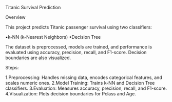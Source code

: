 Titanic Survival Prediction

Overview

This project predicts Titanic passenger survival using two classifiers:

•k-NN (k-Nearest Neighbors)
•Decision Tree

The dataset is preprocessed, models are trained, and performance is evaluated using accuracy, precision, recall, and F1-score. Decision boundaries are also visualized.

Steps:

1.Preprocessing: Handles missing data, encodes categorical features, and scales numeric ones.
2.Model Training: Trains k-NN and Decision Tree classifiers.
3.Evaluation: Measures accuracy, precision, recall, and F1-score.
4.Visualization: Plots decision boundaries for Pclass and Age.